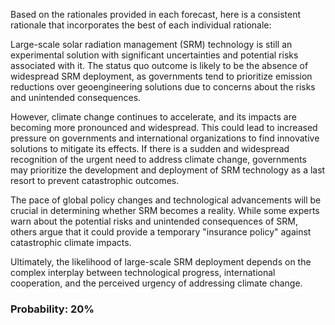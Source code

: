 Based on the rationales provided in each forecast, here is a consistent rationale that incorporates the best of each individual rationale:

Large-scale solar radiation management (SRM) technology is still an experimental solution with significant uncertainties and potential risks associated with it. The status quo outcome is likely to be the absence of widespread SRM deployment, as governments tend to prioritize emission reductions over geoengineering solutions due to concerns about the risks and unintended consequences.

However, climate change continues to accelerate, and its impacts are becoming more pronounced and widespread. This could lead to increased pressure on governments and international organizations to find innovative solutions to mitigate its effects. If there is a sudden and widespread recognition of the urgent need to address climate change, governments may prioritize the development and deployment of SRM technology as a last resort to prevent catastrophic outcomes.

The pace of global policy changes and technological advancements will be crucial in determining whether SRM becomes a reality. While some experts warn about the potential risks and unintended consequences of SRM, others argue that it could provide a temporary "insurance policy" against catastrophic climate impacts.

Ultimately, the likelihood of large-scale SRM deployment depends on the complex interplay between technological progress, international cooperation, and the perceived urgency of addressing climate change.

### Probability: 20%